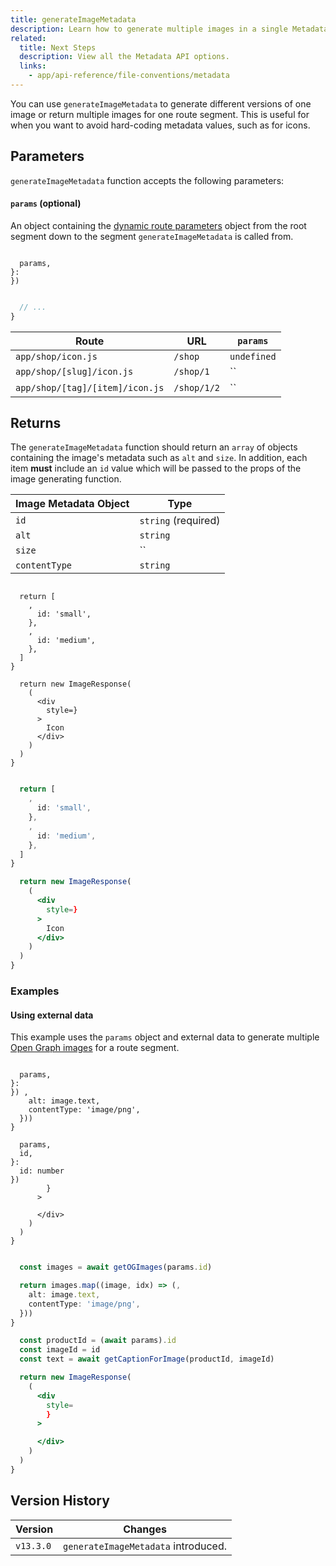 ```yaml
---
title: generateImageMetadata
description: Learn how to generate multiple images in a single Metadata API special file.
related:
  title: Next Steps
  description: View all the Metadata API options.
  links:
    - app/api-reference/file-conventions/metadata
---
```


You can use `generateImageMetadata` to generate different versions of one image or return multiple images for one route segment. This is useful for when you want to avoid hard-coding metadata values, such as for icons.

## Parameters

`generateImageMetadata` function accepts the following parameters:

#### `params` (optional)

An object containing the [dynamic route parameters](/docs/app/api-reference/file-conventions/dynamic-routes) object from the root segment down to the segment `generateImageMetadata` is called from.

```tsx filename="icon.tsx" switcher

  params,
}:
})
```

```jsx filename="icon.js" switcher

  // ...
}
```

| Route                           | URL         | `params`    |
| ------------------------------- | ----------- | ----------- |
| `app/shop/icon.js`              | `/shop`     | `undefined` |
| `app/shop/[slug]/icon.js`       | `/shop/1`   | ``          |
| `app/shop/[tag]/[item]/icon.js` | `/shop/1/2` | ``          |

## Returns

The `generateImageMetadata` function should return an `array` of objects containing the image's metadata such as `alt` and `size`. In addition, each item **must** include an `id` value which will be passed to the props of the image generating function.

| Image Metadata Object | Type                |
| --------------------- | ------------------- |
| `id`                  | `string` (required) |
| `alt`                 | `string`            |
| `size`                | ``                  |
| `contentType`         | `string`            |

```tsx filename="icon.tsx" switcher

  return [
    ,
      id: 'small',
    },
    ,
      id: 'medium',
    },
  ]
}

  return new ImageResponse(
    (
      <div
        style=}
      >
        Icon
      </div>
    )
  )
}
```

```jsx filename="icon.js" switcher

  return [
    ,
      id: 'small',
    },
    ,
      id: 'medium',
    },
  ]
}

  return new ImageResponse(
    (
      <div
        style=}
      >
        Icon
      </div>
    )
  )
}
```

### Examples

#### Using external data

This example uses the `params` object and external data to generate multiple [Open Graph images](/docs/app/api-reference/file-conventions/metadata/opengraph-image) for a route segment.

```tsx filename="app/products/[id]/opengraph-image.tsx" switcher

  params,
}:
}) ,
    alt: image.text,
    contentType: 'image/png',
  }))
}

  params,
  id,
}:
  id: number
})
        }
      >

      </div>
    )
  )
}
```

```jsx filename="app/products/[id]/opengraph-image.js" switcher

  const images = await getOGImages(params.id)

  return images.map((image, idx) => (,
    alt: image.text,
    contentType: 'image/png',
  }))
}

  const productId = (await params).id
  const imageId = id
  const text = await getCaptionForImage(productId, imageId)

  return new ImageResponse(
    (
      <div
        style=
        }
      >

      </div>
    )
  )
}
```

## Version History

| Version   | Changes                             |
| --------- | ----------------------------------- |
| `v13.3.0` | `generateImageMetadata` introduced. |
